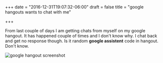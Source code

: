 +++
date = "2016-12-31T19:07:32-06:00"
draft = false
title = "google hangouts wants to chat with me"

+++

From last couple of days I am getting chats from myself on my google hangout. It has happened couple of times and I don't know why. I chat back and get no response though. Is it random **google assistent** code in hangout. Don't know.

![google hangout screenshot](../hangout.png)
